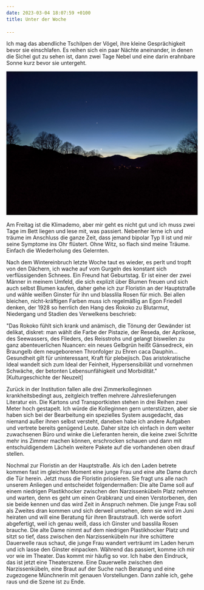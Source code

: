 ```yaml
---
date: 2023-03-04 18:07:59 +0100
title: Unter der Woche

---
```

Ich mag das abendliche Tschilpen der Vögel, ihre kleine Gesprächigkeit bevor sie einschlafen. Es reihen sich ein paar Nächte aneinander, in denen die Sichel gut zu sehen ist, dann zwei Tage Nebel und eine darin erahnbare Sonne kurz bevor sie untergeht.

![](/uploads/nacht-1.jpg)

Am Freitag ist die Klimademo, aber mir geht es nicht gut und ich muss zwei Tage im Bett liegen und lese mit, was passiert. Nebenher lerne ich und träume im Anschluss die ganze Zeit, dass jemand bipolar Typ II ist und mir seine Symptome ins Ohr flüstert. Ohne Witz, so flach sind meine Träume. Einfach die Wiederholung des Gelernten. 

Nach dem Wintereinbruch letzte Woche taut es wieder, es perlt und tropft von den Dächern, ich wache auf vom Gurgeln des konstant sich verflüssigenden Schnees. Ein Freund hat Geburtstag. Er ist einer der zwei Männer in meinem Umfeld, die sich explizit über Blumen freuen und sich auch selbst Blumen kaufen, daher gehe ich zur Floristin an der Hauptstraße und wähle weißen Ginster für ihn und blasslila Rosen für mich. Bei allen bleichen, nicht-kräftigen Farben muss ich regelmäßig an Egon Friedell denken, der 1928 so herrlich den Hang des Rokoko zu Blutarmut, Niedergang und Stadien des Verwelkens beschrieb:

"Das Rokoko fühlt sich krank und anämisch, die Tönung der Gewänder ist delikat, diskret: man wählt die Farbe der Pistazie, der Reseda, der Aprikose, des Seewassers, des Flieders, des Reisstrohs und gelangt bisweilen zu ganz abenteuerlichen Nuancen: ein neues Gelbgrün heißt Gänsedreck, ein Braungelb dem neugeborenen Thronfolger zu Ehren caca Dauphin... Gesundheit gilt für uninteressant, Kraft für plebejisch. Das aristokratische Ideal wandelt sich zum Ideal der Feinheit, Hypersensibiliät und vornehmen Schwäche, der betonten Lebensunfähigkeit und Morbidität."  \[Kulturgeschichte der Neuzeit\]

Zurück in der Institution fallen alle drei Zimmerkolleginnen krankheitsbedingt aus, zeitgleich treffen mehrere Jahreslieferungen Literatur ein. Die Kartons und Transportkisten stehen in drei Reihen zwei Meter hoch gestapelt. Ich würde die Kolleginnen gern unterstützen, aber sie haben sich bei der Bearbeitung ein spezielles System ausgedacht, das niemand außer ihnen selbst versteht, daneben habe ich andere Aufgaben und vertrete bereits genügend Leute. Daher sitze ich einfach in dem weiter zuwachsenen Büro und winke die Lieferanten herein, die keine zwei Schritte mehr ins Zimmer machen können, erschrocken schauen und dann mit entschuldigendem Lächeln weitere Pakete auf die vorhandenen oben drauf stellen.

Nochmal zur Floristin an der Hauptstraße. Als ich den Laden betrete kommen fast im gleichen Moment eine junge Frau und eine alte Dame durch die Tür herein. Jetzt muss die Floristin priosieren. Sie fragt uns alle nach unserem Anliegen und entscheidet folgendermaßen: Die alte Dame soll auf einem niedrigen Plastikhocker zwischen den Narzissenkübeln Platz nehmen und warten, denn es geht um einen Grabkranz und einen Verstorbenen, den sie beide kennen und das wird Zeit in Anspruch nehmen. Die junge Frau soll als Zweites dran kommen und sich derweil umsehen, denn sie wird im Juni heiraten und will eine Beratung für ihren Brautstrauß. Ich werde sofort abgefertigt, weil ich genau weiß, dass ich Ginster und basslila Rosen brauche. Die alte Dame nimmt auf dem niedrigen Plastikhocker Platz und sitzt so tief, dass zwischen den Narzissenkübeln nur ihre schüttere Dauerwelle raus schaut, die junge Frau wandert verträumt im Laden herum und ich lasse den Ginster einpacken. Während das passiert, komme ich mir vor wie im Theater. Das kommt mir häufig so vor. Ich habe den Eindruck, das ist jetzt eine Theaterszene. Eine Dauerwelle zwischen den Narzissenkübeln, eine Braut auf der Suche nach Beratung und eine zugezogene Münchnerin mit genauen Vorstellungen. Dann zahle ich, gehe raus und die Szene ist zu Ende. 